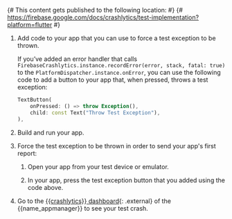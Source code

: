 {# This content gets published to the following location:                              #}
{#   https://firebase.google.com/docs/crashlytics/test-implementation?platform=flutter #}

1.  Add code to your app that you can use to force a test exception to be
    thrown.

    If you’ve added an error handler that calls
    `FirebaseCrashlytics.instance.recordError(error, stack, fatal: true)` to the
    `PlatformDispatcher.instance.onError`, you can use the following code to add a
    button to your app that, when pressed, throws a test exception:

    ```dart
    TextButton(
        onPressed: () => throw Exception(),
        child: const Text("Throw Test Exception"),
    ),
    ```

1.  Build and run your app.

1.  Force the test exception to be thrown in order to send your app's first
    report:

    1.  Open your app from your test device or emulator.

    1.  In your app, press the test exception button that you added using the
        code above.

1.  Go to the
    [{{crashlytics}} dashboard](https://console.firebase.google.com/project/_/crashlytics){: .external}
    of the {{name_appmanager}} to see your test crash.
